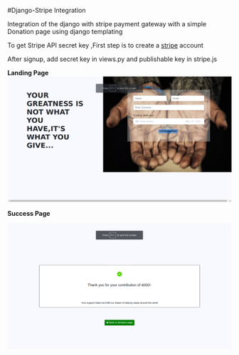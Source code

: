 #Django-Stripe Integration

Integration of the django with stripe payment gateway with a simple Donation page using django templating

To get Stripe API secret key ,First step is to create a [stripe](https://dashboard.stripe.com/login) account

After signup, add secret key in views.py and publishable key in stripe.js


**Landing Page**
![output](/spay/static/images/stripe_landing.png)


**Success Page**

![output](/spay/static/images/transaction_success.png)
